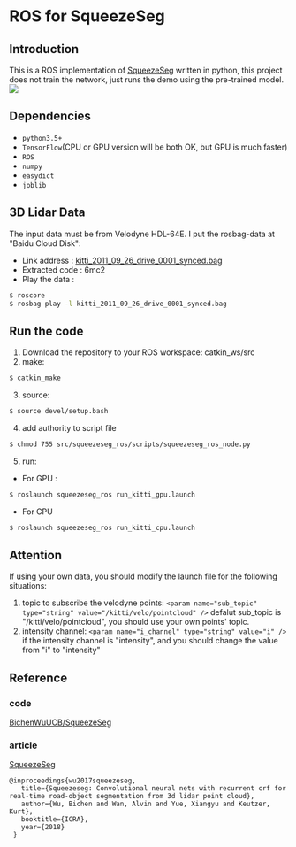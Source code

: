 # **ROS for SqueezeSeg**

## Introduction
This is a ROS implementation of [SqueezeSeg](https://arxiv.org/abs/1710.07368) written in python, this project does not train the network, just runs the demo using the pre-trained model. 
![][image0] 

## Dependencies
- `python3.5+`
- `TensorFlow`(CPU or GPU version will be both OK, but GPU is much faster)
- `ROS`
- `numpy`
- `easydict`
- `joblib`

## 3D Lidar Data
The input data must be from Velodyne HDL-64E. I put the rosbag-data at "Baidu Cloud Disk":
- Link address : [kitti_2011_09_26_drive_0001_synced.bag](https://pan.baidu.com/s/1r3hQy6oGUsuRNJxqHMtkmw)
- Extracted code : 6mc2
- Play the data :
```bash
$ roscore
$ rosbag play -l kitti_2011_09_26_drive_0001_synced.bag
```

##  Run the code
1. Download the repository to your ROS workspace: catkin_ws/src
2. make: 
```bash
$ catkin_make
```
3. source:
```bash
$ source devel/setup.bash
```
4. add authority to script file
```bash
$ chmod 755 src/squeezeseg_ros/scripts/squeezeseg_ros_node.py
```
5. run: 
- For GPU :
```bash
$ roslaunch squeezeseg_ros run_kitti_gpu.launch
```
- For CPU
```bash
$ roslaunch squeezeseg_ros run_kitti_cpu.launch
```

##  Attention
If using your own data, you should modify the launch file for the following situations:
1. topic to subscribe the velodyne points:
    `<param name="sub_topic" type="string" value="/kitti/velo/pointcloud" />`
    defalut sub_topic is "/kitti/velo/pointcloud", you should use your own points' topic.
2. intensity  channel:
`<param name="i_channel" type="string" value="i" />`
if the intensity channel is "intensity", and you should change the value from "i" to "intensity" 

## Reference 
### code
[BichenWuUCB/SqueezeSeg](https://github.com/BichenWuUCB/SqueezeSeg)

### article
[SqueezeSeg](https://arxiv.org/abs/1710.07368)

    @inproceedings{wu2017squeezeseg,
       title={Squeezeseg: Convolutional neural nets with recurrent crf for real-time road-object segmentation from 3d lidar point cloud},
       author={Wu, Bichen and Wan, Alvin and Yue, Xiangyu and Keutzer, Kurt},
       booktitle={ICRA}, 
       year={2018}
     }


[//]: # "Image References"
[image0]: ./data/samples_out/squeezeseg.png

